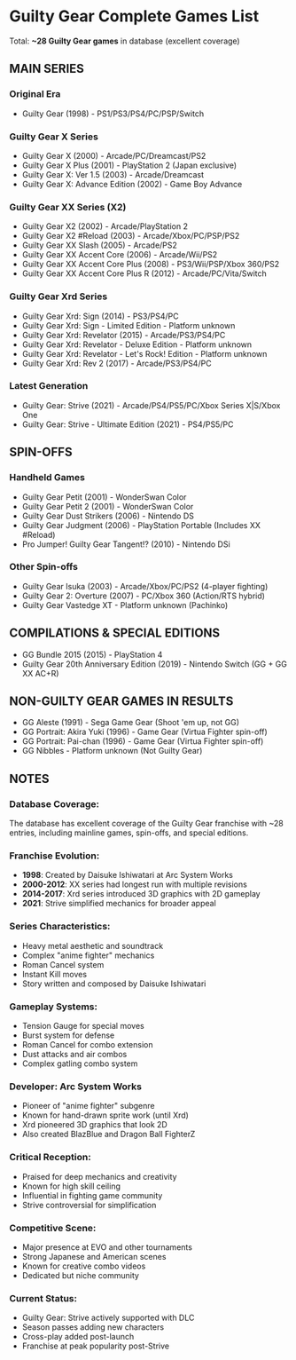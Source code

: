 # Guilty Gear Complete Games List

Total: **~28 Guilty Gear games** in database (excellent coverage)

## MAIN SERIES

### Original Era
- Guilty Gear (1998) - PS1/PS3/PS4/PC/PSP/Switch

### Guilty Gear X Series
- Guilty Gear X (2000) - Arcade/PC/Dreamcast/PS2
- Guilty Gear X Plus (2001) - PlayStation 2 (Japan exclusive)
- Guilty Gear X: Ver 1.5 (2003) - Arcade/Dreamcast
- Guilty Gear X: Advance Edition (2002) - Game Boy Advance

### Guilty Gear XX Series (X2)
- Guilty Gear X2 (2002) - Arcade/PlayStation 2
- Guilty Gear X2 #Reload (2003) - Arcade/Xbox/PC/PSP/PS2
- Guilty Gear XX Slash (2005) - Arcade/PS2
- Guilty Gear XX Accent Core (2006) - Arcade/Wii/PS2
- Guilty Gear XX Accent Core Plus (2008) - PS3/Wii/PSP/Xbox 360/PS2
- Guilty Gear XX Accent Core Plus R (2012) - Arcade/PC/Vita/Switch

### Guilty Gear Xrd Series
- Guilty Gear Xrd: Sign (2014) - PS3/PS4/PC
- Guilty Gear Xrd: Sign - Limited Edition - Platform unknown
- Guilty Gear Xrd: Revelator (2015) - Arcade/PS3/PS4/PC
- Guilty Gear Xrd: Revelator - Deluxe Edition - Platform unknown
- Guilty Gear Xrd: Revelator - Let's Rock! Edition - Platform unknown
- Guilty Gear Xrd: Rev 2 (2017) - Arcade/PS3/PS4/PC

### Latest Generation
- Guilty Gear: Strive (2021) - Arcade/PS4/PS5/PC/Xbox Series X|S/Xbox One
- Guilty Gear: Strive - Ultimate Edition (2021) - PS4/PS5/PC

## SPIN-OFFS

### Handheld Games
- Guilty Gear Petit (2001) - WonderSwan Color
- Guilty Gear Petit 2 (2001) - WonderSwan Color
- Guilty Gear Dust Strikers (2006) - Nintendo DS
- Guilty Gear Judgment (2006) - PlayStation Portable (Includes XX #Reload)
- Pro Jumper! Guilty Gear Tangent!? (2010) - Nintendo DSi

### Other Spin-offs
- Guilty Gear Isuka (2003) - Arcade/Xbox/PC/PS2 (4-player fighting)
- Guilty Gear 2: Overture (2007) - PC/Xbox 360 (Action/RTS hybrid)
- Guilty Gear Vastedge XT - Platform unknown (Pachinko)

## COMPILATIONS & SPECIAL EDITIONS

- GG Bundle 2015 (2015) - PlayStation 4
- Guilty Gear 20th Anniversary Edition (2019) - Nintendo Switch (GG + GG XX AC+R)

## NON-GUILTY GEAR GAMES IN RESULTS

- GG Aleste (1991) - Sega Game Gear (Shoot 'em up, not GG)
- GG Portrait: Akira Yuki (1996) - Game Gear (Virtua Fighter spin-off)
- GG Portrait: Pai-chan (1996) - Game Gear (Virtua Fighter spin-off)
- GG Nibbles - Platform unknown (Not Guilty Gear)

## NOTES

### Database Coverage:
The database has excellent coverage of the Guilty Gear franchise with ~28 entries, including mainline games, spin-offs, and special editions.

### Franchise Evolution:
- **1998**: Created by Daisuke Ishiwatari at Arc System Works
- **2000-2012**: XX series had longest run with multiple revisions
- **2014-2017**: Xrd series introduced 3D graphics with 2D gameplay
- **2021**: Strive simplified mechanics for broader appeal

### Series Characteristics:
- Heavy metal aesthetic and soundtrack
- Complex "anime fighter" mechanics
- Roman Cancel system
- Instant Kill moves
- Story written and composed by Daisuke Ishiwatari

### Gameplay Systems:
- Tension Gauge for special moves
- Burst system for defense
- Roman Cancel for combo extension
- Dust attacks and air combos
- Complex gatling combo system

### Developer: Arc System Works
- Pioneer of "anime fighter" subgenre
- Known for hand-drawn sprite work (until Xrd)
- Xrd pioneered 3D graphics that look 2D
- Also created BlazBlue and Dragon Ball FighterZ

### Critical Reception:
- Praised for deep mechanics and creativity
- Known for high skill ceiling
- Influential in fighting game community
- Strive controversial for simplification

### Competitive Scene:
- Major presence at EVO and other tournaments
- Strong Japanese and American scenes
- Known for creative combo videos
- Dedicated but niche community

### Current Status:
- Guilty Gear: Strive actively supported with DLC
- Season passes adding new characters
- Cross-play added post-launch
- Franchise at peak popularity post-Strive